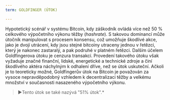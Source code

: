 ```yaml
---
term: GOLDFINGER (ÚTOK)

---
```

Hypotetický scénář v systému Bitcoin, kdy záškodník ovládá více než 50 % celkového výpočetního výkonu těžby (*hashrate*). S takovou dominancí může útočník manipulovat s procesem konsensu, což umožňuje škodlivé akce, jako je dvojí utrácení, kdy jsou stejné bitcoiny utraceny jednou v řetězci, který je nakonec zastaralý, a pak podruhé v platném řetězci. Dalším účelem Goldfingerova útoku je cenzura transakcí. Provedení takového útoku však vyžaduje značné finanční, lidské, energetické a technické zdroje a činí škodlivého aktéra náchylným k odhalení dříve, než se útok uskuteční. Ačkoli je to teoreticky možné, Goldfingerův útok na Bitcoin je považován za vysoce nepravděpodobný vzhledem k decentralizaci těžby a velkému množství v současnosti nasazeného výpočetního výkonu.

> ►Tento útok se také nazývá "51% útok".*